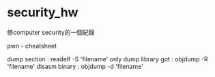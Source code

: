 # security_hw
修computer security的一個紀錄


pwn - cheatsheet

dump section : readelf -S 'filename' 
only dump library got : objdump -R 'filename'
disasm binary : objdump -d 'filename'
